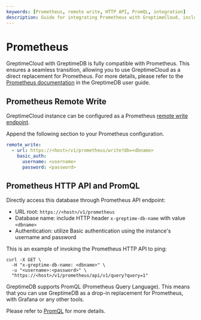 ```yaml
---
keywords: [Prometheus, remote write, HTTP API, PromQL, integration]
description: Guide for integrating Prometheus with GreptimeCloud, including remote write configuration, HTTP API access, and using PromQL.
---
```


# Prometheus

GreptimeCloud with GreptimeDB is fully compatible with Prometheus. This ensures
a seamless transition, allowing you to use GreptimeCloud as a direct replacement
for Prometheus. For more details, please refer to the [Prometheus
documentation](https://docs.greptime.com/user-guide/integrations/prometheus) in
the GreptimeDB user guide.

## Prometheus Remote Write

GreptimeCloud instance can be configured as a Prometheus [remote write
endpoint](https://prometheus.io/docs/prometheus/latest/configuration/configuration/#remote_write).

Append the following section to your Prometheus configuration.

```yaml
remote_write:
  - url: https://<host>/v1/prometheus/write?db=<dbname>
    basic_auth:
      username: <username>
      password: <password>

```

## Prometheus HTTP API and PromQL

Directly access this database through Prometheus API endpoint:

- URL root: `https://<host>/v1/prometheus`
- Database name: include HTTP header `x-greptime-db-name` with value `<dbname>`
- Authentication: utilize Basic authentication using the instance's username and
  password

This is an example of invoking the Prometheus HTTP API to ping:

```shell
curl -X GET \
  -H "x-greptime-db-name: <dbname>" \
  -u "<username>:<password>" \
  "https://<host>/v1/prometheus/api/v1/query?query=1"
```

GreptimeDB supports PromQL (Prometheus Query Language). This means that you can
use GreptimeDB as a drop-in replacement for Prometheus, with Grafana or any
other tools.

Please refer to
[PromQL](https://docs.greptime.com/user-guide/integrations/prometheus#prometheus-query-language)
for more details.
